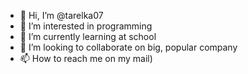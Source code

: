 - 👋 Hi, I’m @tarelka07
- 👀 I’m interested in programming
- 🌱 I’m currently learning at school
- 💞️ I’m looking to collaborate on big, popular company
- 📫 How to reach me on my mail)

<!---
tarelka07/tarelka07 is a ✨ special ✨ repository because its `README.md` (this file) appears on your GitHub profile.
You can click the Preview link to take a look at your changes.
--->
